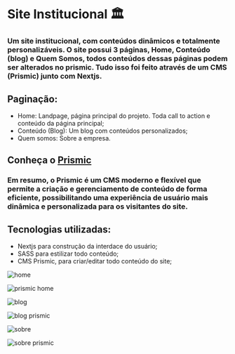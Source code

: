 # Site Institucional 🏛️

### Um site institucional, com conteúdos dinâmicos e totalmente personalizáveis. O site possui 3 páginas, Home, Conteúdo (blog) e Quem Somos, todos conteúdos dessas páginas podem ser alterados no prismic. Tudo isso foi feito através de um CMS (Prismic) junto com Nextjs.

## Paginação:
- Home: Landpage, página principal do projeto. Toda call to action e conteúdo da página principal;
- Conteúdo (Blog): Um blog com conteúdos personalizados;
- Quem somos: Sobre a empresa.

## Conheça o [Prismic](https://prismic.io/)
### Em resumo, o Prismic é um CMS moderno e flexível que permite a criação e gerenciamento de conteúdo de forma eficiente, possibilitando uma experiência de usuário mais dinâmica e personalizada para os visitantes do site.

## Tecnologias utilizadas:
- Nextjs para construção da interdace do usuário;
- SASS para estilizar todo conteúdo;
- CMS Prismic, para criar/editar todo conteúdo do site;

![home](https://github.com/Denis-moreira98/sistem-institucional/assets/72985107/de9314fa-53ed-48a4-948f-ead7385a32d8)

![prismic home](https://github.com/Denis-moreira98/sistem-institucional/assets/72985107/0b1666d7-673b-4a55-a79c-8df893c1d3cc)

![blog](https://github.com/Denis-moreira98/sistem-institucional/assets/72985107/09a7245e-d993-4377-9e5f-e66e1f304228)

![blog prismic](https://github.com/Denis-moreira98/sistem-institucional/assets/72985107/3cebbca0-3508-42a2-ad4f-78db2bb20051)

![sobre](https://github.com/Denis-moreira98/sistem-institucional/assets/72985107/1b452ded-769d-453c-85df-a29435ef4f2a)

![sobre prismic](https://github.com/Denis-moreira98/sistem-institucional/assets/72985107/47334ec8-e958-489d-b2bc-2477d79f0601)


